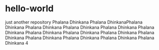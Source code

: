 # hello-world
just another repository
Phalana Dhinkana Phalana DhinkanaPhalana Dhinkana Phalana Dhinkana Phalana Dhinkana
Phalana Dhinkana Phalana Dhinkana Phalana Dhinkana Phalana Dhinkana
Phalana Dhinkana Phalana Dhinkana Phalana Dhinkana
Phalana Dhinkana Phalana Dhinkana
Phalana Dhinkana
4
